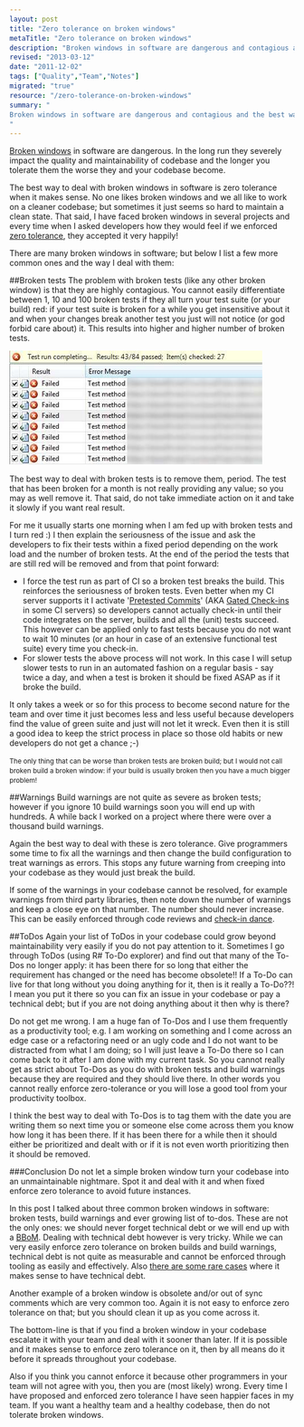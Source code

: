 ```yaml
--- 
layout: post
title: "Zero tolerance on broken windows"
metaTitle: "Zero tolerance on broken windows"
description: "Broken windows in software are dangerous and contagious and the best way to deal with them is usually zero tolerance"
revised: "2013-03-12"
date: "2011-12-02"
tags: ["Quality","Team","Notes"]
migrated: "true"
resource: "/zero-tolerance-on-broken-windows"
summary: "
Broken windows in software are dangerous and contagious and the best way to deal with them is usually zero tolerance
"
---
```

[Broken windows][1] in software are dangerous. In the long run they severely impact the quality and maintainability of codebase and the longer you tolerate them the worse they and your codebase become. 

The best way to deal with broken windows in software is zero tolerance when it makes sense. No one likes broken windows and we all like to work on a cleaner codebase; but sometimes it just seems so hard to maintain a clean state. That said, I have faced broken windows in several projects and every time when I asked developers how they would feel if we enforced [zero tolerance][2], they accepted it very happily! 

There are many broken windows in software; but below I list a few more common ones and the way I deal with them:

##Broken tests
The problem with broken tests (like any other broken window) is that they are highly contagious. You cannot easily differentiate between 1, 10 and 100 broken tests if they all turn your test suite (or your build) red: if your test suite is broken for a while you get insensitive about it and when your changes break another test you just will not notice (or god forbid care about) it. This results into higher and higher number of broken tests.

![Broken tests][3]

The best way to deal with broken tests is to remove them, period. The test that has been broken for a month is not really providing any value; so you may as well remove it. That said, do not take immediate action on it and take it slowly if you want real result. 

For me it usually starts one morning when I am fed up with broken tests and I turn red :) I then explain the seriousness of the issue and ask the developers to fix their tests within a fixed period depending on the work load and the number of broken tests. At the end of the period the tests that are still red will be removed and from that point forward: 

 - I force the test run as part of CI so a broken test breaks the build. This reinforces the seriousness of broken tests. Even better when my CI server supports it I activate '[Pretested Commits][4]' (AKA [Gated Check-ins][5] in some CI servers) so developers cannot actually check-in until their code integrates on the server, builds and all the (unit) tests succeed. This however can be applied only to fast tests because you do not want to wait 10 minutes (or an hour in case of an extensive functional test suite) every time you check-in. 
 - For slower tests the above process will not work. In this case I will setup slower tests to run in an automated fashion on a regular basis - say twice a day, and when a test is broken it should be fixed ASAP as if it broke the build.

It only takes a week or so for this process to become second nature for the team and over time it just becomes less and less useful because developers find the value of green suite and just will not let it wreck. Even then it is still a good idea to keep the strict process in place so those old habits or new developers do not get a chance ;-)

<small>The only thing that can be worse than broken tests are broken build; but I would not call broken build a broken window: if your build is usually broken then you have a much bigger problem!</small>

##Warnings
Build warnings are not quite as severe as broken tests; however if you ignore 10 build warnings soon you will end up with hundreds. A while back I worked on a project where there were over a thousand build warnings.

Again the best way to deal with these is zero tolerance. Give programmers some time to fix all the warnings and then change the build configuration to treat warnings as errors. This stops any future warning from creeping into your codebase as they would just break the build.

If some of the warnings in your codebase cannot be resolved, for example warnings from third party libraries, then note down the number of warnings and keep a close eye on that number. The number should never increase. This can be easily enforced through code reviews and [check-in dance][6].

##ToDos
Again your list of ToDos in your codebase could grow beyond maintainability very easily if you do not pay attention to it. Sometimes I go through ToDos (using R# To-Do explorer) and find out that many of the To-Dos no longer apply: it has been there for so long that either the requirement has changed or the need has become obsolete!! If a To-Do can live for that long without you doing anything for it, then is it really a To-Do??! I mean you put it there so you can fix an issue in your codebase or pay a technical debt; but if you are not doing anything about it then why is there? 

Do not get me wrong. I am a huge fan of To-Dos and I use them frequently as a productivity tool; e.g. I am working on something and I come across an edge case or a refactoring need or an ugly code and I do not want to be distracted from what I am doing; so I will just leave a To-Do there so I can come back to it after I am done with my current task. So you cannot really get as strict about To-Dos as you do with broken tests and build warnings because they are required and they should live there. In other words you cannot really enforce zero-tolerance or you will lose a good tool from your productivity toolbox.

I think the best way to deal with To-Dos is to tag them with the date you are writing them so next time you or someone else come across them you know how long it has been there. If it has been there for a while then it should either be prioritized and dealt with or if it is not even worth prioritizing then it should be removed.

###Conclusion
Do not let a simple broken window turn your codebase into an unmaintainable nightmare. Spot it and deal with it and when fixed enforce zero tolerance to avoid future instances.

In this post I talked about three common broken windows in software: broken tests, build warnings and ever growing list of to-dos. These are not the only ones: we should never forget technical debt or we will end up with a [BBoM][7]. Dealing with technical debt however is very tricky. While we can very easily enforce zero tolerance on broken builds and build warnings, technical debt is not quite as measurable and cannot be enforced through tooling as easily and effectively. Also [there are some rare cases][8] where it makes sense to have technical debt. 

Another example of a broken window is obsolete and/or out of sync comments which are very common too. Again it is not easy to enforce zero tolerance on that; but you should clean it up as you come across it. 

The bottom-line is that if you find a broken window in your codebase escalate it with your team and deal with it sooner than later. If it is possible and it makes sense to enforce zero tolerance on it, then by all means do it before it spreads throughout your codebase.

Also if you think you cannot enforce it because other programmers in your team will not agree with you, then you are (most likely) wrong. Every time I have proposed and enforced zero tolerance I have seen happier faces in my team. If you want a healthy team and a healthy codebase, then do not tolerate broken windows.


  [1]: http://www.codinghorror.com/blog/2005/06/the-broken-window-theory.html
  [2]: http://en.wikipedia.org/wiki/Zero_tolerance
  [3]: /get/BlogPictures/broken-windows/broken-tests.JPG
  [4]: http://www.jetbrains.com/teamcity/features/delayed_commit.html
  [5]: http://msdn.microsoft.com/en-us/library/dd787631.aspx
  [6]: /mitigate-your-merge-issues
  [7]: http://c2.com/cgi/wiki?BigBallOfMud
  [8]: /bad-code